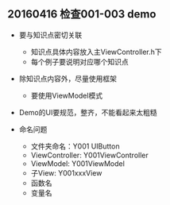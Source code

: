 
## 20160416 检查001-003 demo

* 要与知识点密切关联
	* 知识点具体内容放入主ViewController.h下
	* 每个例子要说明对应哪个知识点

* 除知识点内容外，尽量使用框架
	* 要使用ViewModel模式

* Demo的UI要规范，整齐，不能看起来太粗糙

* 命名问题
	* 文件夹命名：Y001 UIButton
	* ViewController: Y001ViewController
	* ViewModel: Y001ViewModel
	* 子View: Y001xxxView
	* 函数名
	* 变量名




